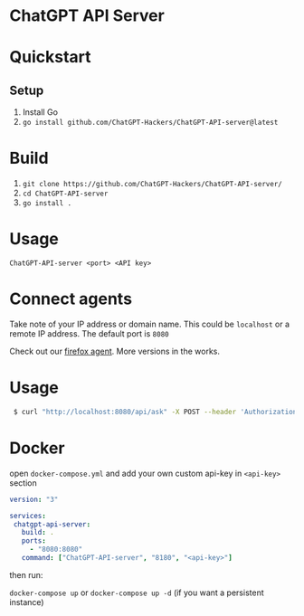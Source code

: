 # ChatGPT API Server

# Quickstart 
## Setup
1. Install Go
2. `go install github.com/ChatGPT-Hackers/ChatGPT-API-server@latest`

# Build
1. `git clone https://github.com/ChatGPT-Hackers/ChatGPT-API-server/`
2. `cd ChatGPT-API-server`
3. `go install .`

# Usage
`ChatGPT-API-server <port> <API key>`

# Connect agents
Take note of your IP address or domain name. This could be `localhost` or a remote IP address. The default port is `8080`

Check out our [firefox agent](https://github.com/ChatGPT-Hackers/ChatGPT-API-agent). More versions in the works.

# Usage
```bash
 $ curl "http://localhost:8080/api/ask" -X POST --header 'Authorization: <API_KEY>' -d '{"content": "Hello world", "conversation_id": "<optional>", "parent_id": "<optional>"}'
 ```

# Docker

open `docker-compose.yml` and add your own custom api-key in `<api-key>` section

 ```yaml
version: "3"

services:
  chatgpt-api-server:
    build: .
    ports:
      - "8080:8080"
    command: ["ChatGPT-API-server", "8180", "<api-key>"]
 ```

then run:

`docker-compose up` or `docker-compose up -d` (if you want a persistent instance)
